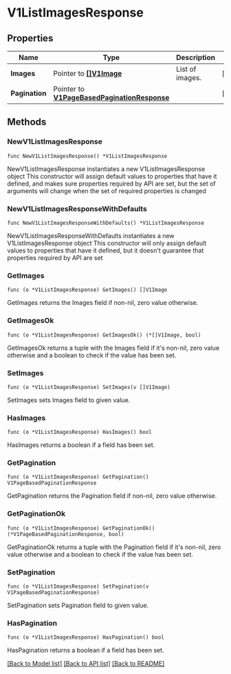 # V1ListImagesResponse

## Properties

Name | Type | Description | Notes
------------ | ------------- | ------------- | -------------
**Images** | Pointer to [**[]V1Image**](V1Image.md) | List of images. | [optional] 
**Pagination** | Pointer to [**V1PageBasedPaginationResponse**](V1PageBasedPaginationResponse.md) |  | [optional] 

## Methods

### NewV1ListImagesResponse

`func NewV1ListImagesResponse() *V1ListImagesResponse`

NewV1ListImagesResponse instantiates a new V1ListImagesResponse object
This constructor will assign default values to properties that have it defined,
and makes sure properties required by API are set, but the set of arguments
will change when the set of required properties is changed

### NewV1ListImagesResponseWithDefaults

`func NewV1ListImagesResponseWithDefaults() *V1ListImagesResponse`

NewV1ListImagesResponseWithDefaults instantiates a new V1ListImagesResponse object
This constructor will only assign default values to properties that have it defined,
but it doesn't guarantee that properties required by API are set

### GetImages

`func (o *V1ListImagesResponse) GetImages() []V1Image`

GetImages returns the Images field if non-nil, zero value otherwise.

### GetImagesOk

`func (o *V1ListImagesResponse) GetImagesOk() (*[]V1Image, bool)`

GetImagesOk returns a tuple with the Images field if it's non-nil, zero value otherwise
and a boolean to check if the value has been set.

### SetImages

`func (o *V1ListImagesResponse) SetImages(v []V1Image)`

SetImages sets Images field to given value.

### HasImages

`func (o *V1ListImagesResponse) HasImages() bool`

HasImages returns a boolean if a field has been set.

### GetPagination

`func (o *V1ListImagesResponse) GetPagination() V1PageBasedPaginationResponse`

GetPagination returns the Pagination field if non-nil, zero value otherwise.

### GetPaginationOk

`func (o *V1ListImagesResponse) GetPaginationOk() (*V1PageBasedPaginationResponse, bool)`

GetPaginationOk returns a tuple with the Pagination field if it's non-nil, zero value otherwise
and a boolean to check if the value has been set.

### SetPagination

`func (o *V1ListImagesResponse) SetPagination(v V1PageBasedPaginationResponse)`

SetPagination sets Pagination field to given value.

### HasPagination

`func (o *V1ListImagesResponse) HasPagination() bool`

HasPagination returns a boolean if a field has been set.


[[Back to Model list]](../README.md#documentation-for-models) [[Back to API list]](../README.md#documentation-for-api-endpoints) [[Back to README]](../README.md)


